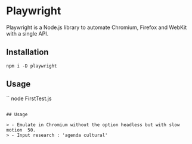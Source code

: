 # Playwright

Playwright is a Node.js library to automate Chromium, Firefox and WebKit with a single API. 

## Installation

```
npm i -D playwright
```

## Usage

``
node FirstTest.js
```

## Usage

> - Emulate in Chromium without the option headless but with slow motion  50. 
> - Input research : 'agenda cultural'

